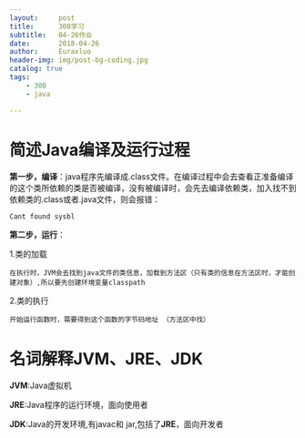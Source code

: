 ```yaml
---
layout:     post                   
title:      308学习                
subtitle:   04-26作业
date:       2018-04-26
author:     Euraxluo
header-img: img/post-bg-coding.jpg
catalog: true
tags:
    - 308
    - java

---
```


# 简述Java编译及运行过程

**第一步，编译**：java程序先编译成.class文件。在编译过程中会去查看正准备编译的这个类所依赖的类是否被编译，没有被编译时，会先去编译依赖类，加入找不到依赖类的.class或者.java文件，则会报错：

`Cant found sysbl`

**第二步，运行**：

1.类的加载

	在执行时，JVM会去找到java文件的类信息，加载到方法区（只有类的信息在方法区时，才能创建对象）,所以要先创建环境变量classpath

2.类的执行

	开始运行函数时，需要得到这个函数的字节码地址 （方法区中找）



# 名词解释JVM、JRE、JDK

**JVM**:Java虚拟机

**JRE**:Java程序的运行环境，面向使用者

**JDK**:Java的开发环境,有javac和 jar,包括了**JRE**，面向开发者